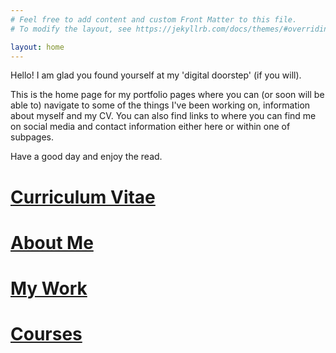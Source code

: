 ```yaml
---
# Feel free to add content and custom Front Matter to this file.
# To modify the layout, see https://jekyllrb.com/docs/themes/#overriding-theme-defaults

layout: home
---
```


Hello! I am glad you found yourself at my 'digital doorstep' (if you will).

This is the home page for my portfolio pages where you can (or soon will be able to) navigate to some of the things I've been working on, information about myself and my CV. You can also find links to where you can find me on social media and contact information either here or within one of subpages.

Have a good day and enjoy the read.



<!-- 
[Curriculum Vitae](https://teodorcarlsson.github.io/online-cv)
-->
# [Curriculum Vitae](https://teodorcarlsson.github.io/cv/)

# [About Me](https://teodorcarlsson.github.io/about/)

# [My Work](https://teodorcarlsson.github.io/work/)

# [Courses](https://teodorcarlsson.github.io/courses/)